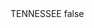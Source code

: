 <?xml version="1.0" encoding="UTF-8"?>
<CustomMetadata xmlns="http://soap.sforce.com/2006/04/metadata">
    <label>TENNESSEE</label>
    <protected>false</protected>
</CustomMetadata>
